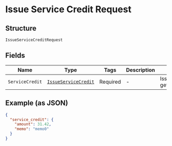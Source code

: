 
# Issue Service Credit Request

## Structure

`IssueServiceCreditRequest`

## Fields

| Name | Type | Tags | Description | Getter | Setter |
|  --- | --- | --- | --- | --- | --- |
| `ServiceCredit` | [`IssueServiceCredit`](../../doc/models/issue-service-credit.md) | Required | - | IssueServiceCredit getServiceCredit() | setServiceCredit(IssueServiceCredit serviceCredit) |

## Example (as JSON)

```json
{
  "service_credit": {
    "amount": 31.42,
    "memo": "memo0"
  }
}
```

